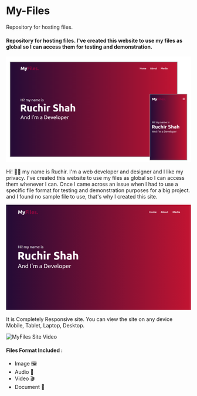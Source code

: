 # My-Files
Repository for hosting files.

#### Repository for hosting files. I've created this website to use my files as global so I can access them for testing and demonstration.

[![MyFiles Site Screenshot](/include/MyFiles-site-hero-image.png)](https://theruchirshah.github.io/My-Files/)

Hi! 👋🏻 my name is Ruchir. I'm a web developer and designer and I like my privacy. I've created this website to use my files as global so I can access them whenever I can. Once I came across an issue when I had to use a specific file format for testing and demonstration purposes for a big project. and I found no sample file to use, that's why I created this site.

[![MyFiles Site Screenshot](include/hero-image.png)](https://theruchirshah.github.io/My-Files/)

It is Completely Responsive site. You can view the site on any device Mobile, Tablet, Laptop, Desktop.

![MyFiles Site Video](https://media.giphy.com/media/W36goaQ0CYIUXwmBLy/giphy.gif)

#### Files Format Included :
 - Image 🖼️
 - Audio 🎵
 - Video 🎬
 - Document 📄

